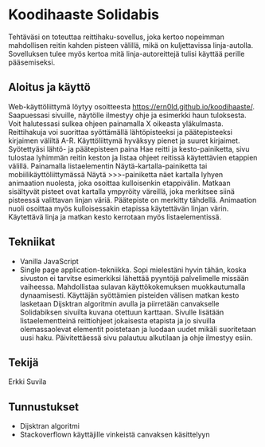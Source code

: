 # Koodihaaste Solidabis

Tehtäväsi on toteuttaa reittihaku-sovellus, joka kertoo nopeimman mahdollisen reitin kahden pisteen välillä, mikä on kuljettavissa linja-autolla. 
Sovelluksen tulee myös kertoa mitä linja-autoreittejä tulisi käyttää perille pääsemiseksi.

## Aloitus ja käyttö

Web-käyttöliittymä löytyy osoitteesta https://ern0ld.github.io/koodihaaste/.
Saapuessasi sivuille, näytölle ilmestyy ohje ja esimerkki haun tuloksesta. Voit halutessasi sulkea ohjeen painamalla X oikeasta yläkulmasta.
Reittihakuja voi suorittaa syöttämällä lähtöpisteeksi ja päätepisteeksi kirjaimen väliltä A-R. Käyttöliittymä hyväksyy pienet ja suuret kirjaimet.
Syötettyäsi lähtö- ja päätepisteen paina Hae reitti ja kesto-painiketta, sivu tulostaa lyhimmän reitin keston ja listaa ohjeet
reitissä käytettävien etappien välillä. Painamalla listaelementin Näytä-kartalla-painiketta tai mobiilikäyttöliittymässä Näytä >>>-painiketta
näet kartalla lyhyen animaation nuolesta, joka osoittaa kulloisenkin etappivälin. Matkaan sisältyvät pisteet ovat kartalla ympyröity väreillä, joka merkitsee siinä pisteessä valittavan linjan väriä. Päätepiste on merkitty tähdellä. Animaation nuoli osoittaa myös kulloisessakin etapissa käytettävän linjan värin. Käytettävä linja ja matkan kesto kerrotaan myös listaelementissä.

## Tekniikat

* Vanilla JavaScript
* Single page application-tekniikka. Sopi mielestäni hyvin tähän, koska sivuston ei tarvitse esimerkiksi lähettää pyyntöjä palvelimelle missään vaiheessa. Mahdollistaa sulavan käyttökokemuksen muokkautumalla dynaamisesti. Käyttäjän syöttämien pisteiden välisen matkan kesto lasketaan Dijsktran algoritmin avulla ja piirretään canvakselle Solidabiksen sivuilta kuvana otettuun karttaan. Sivulle lisätään listaelementteinä reittiohjeet jokaisesta etapista ja jo sivuilla olemassaolevat elementit poistetaan ja luodaan uudet mikäli suoritetaan uusi haku. Päivitettäessä sivu palautuu alkutilaan ja ohje ilmestyy esiin.

## Tekijä

Erkki Suvila

## Tunnustukset

* Dijsktran algoritmi
* Stackoverflown käyttäjille vinkeistä canvaksen käsittelyyn

